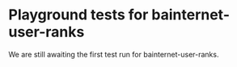 # Playground tests for bainternet-user-ranks
We are still awaiting the first test run for bainternet-user-ranks.

